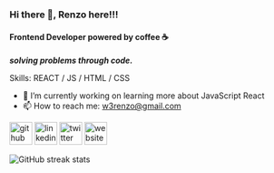 ### Hi there 👋, Renzo here!!!
#### Frontend Developer powered by coffee ☕
***solving problems through code.***

Skills: REACT / JS / HTML / CSS

- 🔭 I’m currently working on learning more about JavaScript React 
- 📫 How to reach me: w3renzo@gmail.com 


[<img src='https://cdn.jsdelivr.net/npm/simple-icons@3.0.1/icons/github.svg' alt='github' height='40'>](https://github.com/renzo4web)  [<img src='https://cdn.jsdelivr.net/npm/simple-icons@3.0.1/icons/linkedin.svg' alt='linkedin' height='40'>](https://www.linkedin.com/in/renzobarrios/)  [<img src='https://cdn.jsdelivr.net/npm/simple-icons@3.0.1/icons/twitter.svg' alt='twitter' height='40'>](https://twitter.com/renzo4web)  [<img src='https://cdn.jsdelivr.net/npm/simple-icons@3.0.1/icons/icloud.svg' alt='website' height='40'>](renzo4web.me)  

![GitHub streak stats](https://github-readme-streak-stats.herokuapp.com/?user=renzo4web)  
